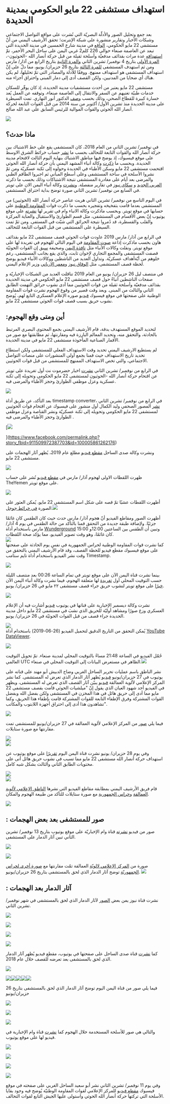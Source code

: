 # استهداف مستشفى 22 مايو الحكومي بمدينة الحديدة





بعد جمع وتحليل الصور والأدلّة البصريّة التي نُشرت على مواقع التواصل الاجتماعي وشبكات الأخبار وتقارير منشورة على شبكة الإنترنت؛ تحقق الأرشيف اليمني من أنّ مستشفى 22 مايو الحكومي، [الواقع](https://goo.gl/maps/Mm1QeU1hEjPiy1ds5) في مدينة شارع الخمسين في مدينة الحديدة التي تبعد عن العاصمة صنعاء حوالي 226 كلم2 غربي اليمن على ساحل البحر الأحمر، تمّ [استهدافه](https://alamalika.net/site/2019/06/27/%D8%B4%D8%A7%D9%87%D8%AF-%D8%A8%D8%A7%D9%84%D9%81%D9%8A%D8%AF%D9%8A%D9%88-%D9%82%D8%B5%D9%81-%D9%85%D8%AF%D9%81%D8%B9%D9%8A-%D9%84%D9%85%D9%84%D9%8A%D8%B4%D9%8A%D8%A7%D8%AA-%D8%A7%D9%84%D8%AD%D9%88/) عدة مرات بقذائف مدفعيّة وأسلحة ثقيلة من قبل حركة أنصار الله -الحوثيون-، [المرة الأولى](https://www.alaraby.co.uk/society/2018/11/7/%D8%A7%D9%84%D8%AD%D9%88%D8%AB%D9%8A%D9%88%D9%86-%D9%8A%D8%B9%D8%B7%D9%84%D9%88%D9%86-%D8%A7%D9%84%D8%B9%D9%85%D9%84-%D8%A8%D9%85%D8%B3%D8%AA%D8%B4%D9%81%D9%89-22-%D9%85%D8%A7%D9%8A%D9%88-%D9%81%D9%8A-%D8%A7%D9%84%D8%AD%D8%AF%D9%8A%D8%AF%D8%A9) بتاريخ 4 نوفمبر/ تشرين الثاني [والمرة الثانية](https://www.alarabiya.net/ar/arab-and-world/yemen/2019/03/05/%D8%A8%D8%A7%D9%84%D9%81%D9%8A%D8%AF%D9%8A%D9%88-%D8%A7%D9%84%D8%AD%D9%88%D8%AB%D9%8A-%D9%8A%D9%82%D8%B5%D9%81-%D9%85%D8%B3%D8%AA%D8%B4%D9%81%D9%89-%D9%88%D9%85%D9%86%D8%B4%D8%A2%D8%AA-%D9%85%D8%AF%D9%86%D9%8A%D8%A9-%D8%A8%D8%A7%D9%84%D8%AD%D8%AF%D9%8A%D8%AF%D8%A9) بتاريخ الرابع من آذار/ مارس ومن ثم استهدف المستشفى [للمرة الثالثة](https://almashhadalaraby.com/news/101248) بتاريخ 26 حزيران/ يونيو، مما دلّ على إنّ استهداف المستشفى هو استهداف ممنهج. ووفقًا للأدلة والمصادر التي تمّ تحليلها، لم يكن هناك أي ضحايا من المدنيين، ولكن القصف أدى إلى دمار المبنى واحتراق أجزاء منه.



مستشفى 22 مايو يعتبر من أحدث مستشفيات مدينة الحديدة، إذ كان يوفّر للسكان خدمات طبيّة تغنيهم عن السفر والانتقال إلى العاصمة صنعاء، وتوقفه عن العمل يُعد خسارة كبيرة للقطاع الصحي، وذلك بحسب [وصف](https://www.alaraby.co.uk/society/2018/11/7/%D8%A7%D9%84%D8%AD%D9%88%D8%AB%D9%8A%D9%88%D9%86-%D9%8A%D8%B9%D8%B7%D9%84%D9%88%D9%86-%D8%A7%D9%84%D8%B9%D9%85%D9%84-%D8%A8%D9%85%D8%B3%D8%AA%D8%B4%D9%81%D9%89-22-%D9%85%D8%A7%D9%8A%D9%88-%D9%81%D9%8A-%D8%A7%D9%84%D8%AD%D8%AF%D9%8A%D8%AF%D8%A9) الدكتور أنور النهاري. تمت السيطرة على مدينة الحديدة منذ تشرين الأول/ أكتوبر من سنة 2014 من قبل القوات التابعة لحركة أنصار الله الحوثي والقوات الموالية للرئيس السابق علي عبد الله صالح.









![](https://lh4.googleusercontent.com/NW-DsstQ_xpV_FCrn-S70fk29H8NUB0SzeJruf1UN-WEUUNwAW5yHCFjfJNHB_3MF3L-d7OxVDkhM1LIcZ6zpNS141OOgqnlM07EurpNCNxT-tauROLPB2-aY9dQ5fqgpM36RiBe)



## ماذا حدث؟

في نوفمبر/ تشرين الثاني من العام 2018، كان المستشفى يقع على خط الاشتباك بين حركة أنصار الله والقوات التابعة للتحالف بحسب ما [نشر](https://www.facebook.com/2003991922972471/photos/a.2004000942971569/2005934659444864/?type=3&theater) حساب خرائط الشرق الاوسط على موقع فيسبوك، إذ يوضح فيها مناطق الاشتباك بنهاية اليوم الثالث لاقتحام مدينة الحديدة. وبحسب ما [ذكرت](https://www.almashhad-alyemeni.com/121640) وكالة أنباء المشهد اليمني بأن حركة أنصار الله الحوثي اقتحمت مستشفى 22 مايو وسكن الأطباء في الحديدة وحولوه إلى ثكنة عسكريّة ومن ثمّ نشروا الأسلحة في ساحة المستشفى وعلى أسطح المباني ثم اجبروا الطاقم الطبي والمرضى بعد أيام على مغادرة المستشفى نتيجة الاشتباكات وذلك بحسب ما ذكرته [العربي الجديد](https://www.alaraby.co.uk/society/2018/11/7/%D8%A7%D9%84%D8%AD%D9%88%D8%AB%D9%8A%D9%88%D9%86-%D9%8A%D8%B9%D8%B7%D9%84%D9%88%D9%86-%D8%A7%D9%84%D8%B9%D9%85%D9%84-%D8%A8%D9%85%D8%B3%D8%AA%D8%B4%D9%81%D9%89-22-%D9%85%D8%A7%D9%8A%D9%88-%D9%81%D9%8A-%D8%A7%D9%84%D8%AD%D8%AF%D9%8A%D8%AF%D8%A9) و [سكاي نيوز](https://twitter.com/skynewsarabia/status/1060527357885173760?s=20) في تقارير منفصلة. [ونشرت](https://twitter.com/ALyemennow/status/1060232769765363712?s=20) وكالة أنباء اليمن الان على تويتر في السابع من نوفمبر/ تشرين الثاني صورة توضح بداية احتراق المستشفى.



في اليوم التاسع من نوفمبر/ تشرين الثاني هربت عناصر حركة أنصار الله (الحوثيين) من المستشفى بعدما قامت بتفخيخه وتفجيره بحسب ما ذكرت قوات [المقاومة الوطنية](https://twitter.com/nrfyemen/status/1060817123092631553) على حسابها في موقع تويتر. وبحسب ماذكرت وكالة الانباء وام في تقرير لها [نشرته](https://www.youtube.com/watch?v=_pjxbwAhzKQ) على موقع يوتيوب إنّ بعض الأقسام في المستشفى، مثل قسم الطوارئ والاستقبال والعناية المركزة والقلب والقسطرة، قد دُمروا نتيجة الحرائق التي شبّت في المستفى. ومن ثمّ تمت السيطرة على المستشفى من قبل القوات التابعة للتحالف.



في الرابع من آذار/ مارس 2019 عاودت قوات الحوثي قصف مستشفى 22 مايو بقذائف هاون بحسب ماذكرت إذاعة [صوت المقاومة](https://twitter.com/XWqqRz86cehCgGQ/status/1102997640604725252?s=20) في اليوم التالي للهجوم في تغريدة لها على موقع تويتر. ونقلت وكالات الأنباء مثل [نافذة اليمن](https://yemen-window.com/posts/81914) وصحيفة [سبق](https://sabq.org/YHvJkh) إن القوات الحوثيّة قصفت المستشفى والمجمع التجاري لإخوان ثابت، والذي يقع بجانب المستشفى، رغم خلوهم من أيّةأهداف عسكريّة. وتداول العديد من الناشطين ووكالات الأنباء فيديو يوضح لحظة قصف المستشفى، مثل [الوفاق نيوز](https://t.co/WCUFNnYxe2?amp=1) و[معمر الإرياني](https://twitter.com/ERYANIM/status/1103317410411659265?s=20) وزير الإعلام اليمني.



في منتصف ليل 26 حزيران/ يونيو من العام 2019 تناقلت العديد من الشبكات الإخباريّة و صفحات الناشطين أنباءً حول قصف مستشفى 22 مايو الحكومي في مدينة الحديدة بقذائف مدفعيّة وأسلحة ثقيلة من قوات الحوثيين مما أدى نشوب حرائق التهمت الطابق الثاني والثالث من المبنى. وبعد وقت قصير من وقوع الهجوم نشرت قوات المقاومة الوطنية على صفحتها في موقع فيسبوك [فيديو](https://www.facebook.com/nrfye/posts/703004470119950) صوره الإعلام العسكري التابع لهم، يُوضح نشوب حريق بسبب قصف قوات الحوثي مستشفى 22 مايو.




## :أين ومتى وقع الهجوم

لتحديد الموقع المستهدف بدقة، قام الأرشيف اليمني بجمع المحتوى البصري المرتبط بالحادثة، والتحقق منه، وتحديد المعالم البارزة فيه ومقارنتها، ثم مطابقتها مع صور من الأقمار الصناعية المأخوذة مستشفى 22 مايو في مدينة الحديدة.  

لم يستطيع الارشيف اليمني تحديد وقت الاستهداف الفعلي للمستشفى ولكن استطاع تحديد تاريخ الاستهداف حيث قمنا بجمع أولى المنشورات على منصات التواصل الاجتماعي، والتي تخص الاستهداف الممنهج للمستشفى من قبل قوات الحوثيين.


في الرابع من نوفمبر/ تشرين الثاني [نشرت](https://twitter.com/7adramout_net/status/1059145789031628800?s=20) اخبار حضرموت نت أول تغريدة على تويتر عن اقتحام حركة أنصار الله -الحوثيون لمستشفى 22 مايو الحكومي وتحويله إلى ثكنة عسكرية وعزل موظفي الطوارئ وحجز الأطباء والمرضى فيه.  

![](https://lh5.googleusercontent.com/mtMT_6EE6Q00e221AXsMlwzDasC_DYF5r5o53uAe6g4ojdOCFMF376nZ6euAZhYZXIdZ1qojVzdxzNKHnE88Uvhws8bPlG3Zr9p1VeK9zv46wZdVyfghAJqrxXFuBDMos7CaRyAH)

بعد التأكد، عن طريق أداة timestamp converter، في الرابع من نوفمبر/ تشرين الثاني [نشر](https://www.facebook.com/permalink.php?story_fbid=911509972387703&id=100005861262176) المصور الصحفي وليد الكمال أول منشور على فيسبوك عن اقتحام قوات الحوثيين لمستشفى 22 مايو الحكومي وتحويله إلى ثكنة عسكريّة ونشر القناصة وعزل موظفي الطوارئ وحجز الأطباء والمرضى فيه .  

[![](https://lh6.googleusercontent.com/Fs1PtG_C7pIno5HsvXabKW29s8VMzD44iX54PjF-AGm8A9rWMV5I7lEVdlQUSVj-1Vr4buW3jHySanPPhNRt1TYz3SSF6SNVK3gq9GQ7_53Cj4x6o-Vd26gE9R5SRA8JPB3k_RVY)  


](https://www.facebook.com/permalink.php?story_fbid=911509972387703&id=100005861262176)

ونشرت وكالة صدى الساحل [مقطع فيديو](https://www.youtube.com/watch?v=PV2mQk-RedI&t=22s) مطلع عام 2019، يُظهر آثار الهجمات على مستشفى 22 مايو.


![](https://lh4.googleusercontent.com/a42qO7l_4Du1bwMeoJcl2SC9i1MpLSKRQ383abcdwoIEAcDJ1of-I7yedOISknnuYUCbCgy3SHKd3-y5RQq1p5jPS8agax58CoZRWe0kR8dMM40vTbQ73BpJYsBaTHNL4zJtyEWr)  





ظهرت اللقطات الاولى لهجوم آذار/ مارس في [مقطع فيديو](https://twitter.com/ElYemenNews/status/1103229476505305088?s=20) نُشر على حساب TheYemen على موقع تويتر.


![](https://lh3.googleusercontent.com/sMRD_PdV-1tz-bR5mm8FUN4-G8b4CsyTBWMom0PRiQVgpjPY-qPqH4k_KypW4RSvLEgUKcrUk9HtVtrxszzWUBcFxNzhQuHsoEdd0rL2nYk9WBrYIIslVdsxuP29P4TBjiMeXpGT)  


أظهرت اللقطات عشبًا تمّ قصه على شكل اسم المستشفى 22 مايو، يُمكن العثور على الصورة [في خرائط جوجل](https://www.google.com/maps/place/%D9%85%D8%B3%D8%AA%D8%B4%D9%81%D9%89+22+%D9%85%D8%A7%D9%8A%D9%88%E2%80%AD/@14.7890754,43.0025258,3a,75y,90t/data=!3m8!1e2!3m6!1sAF1QipOMMESiHcpr8dZ6Hh0yD4XXuEtYqc3pEsOE6pT6!2e10!3e12!6shttps:%2F%2Flh5.googleusercontent.com%2Fp%2FAF1QipOMMESiHcpr8dZ6Hh0yD4XXuEtYqc3pEsOE6pT6%3Dw203-h152-k-no!7i3264!8i2448!4m5!3m4!1s0x16053b5ef48f0637:0xb5e9110a5bb284af!8m2!3d14.7890751!4d43.0025261#).![](https://lh4.googleusercontent.com/vAP8dkJZGI5oni93Con7VawLjeCHPPo4-EZLzwPnkqbFfJcfJrpZtlBreIXZnRyToBpODiMMOEjNK1xkV0GEliGgJxmD15HAduk5s9zxrfePToo1qZ8n6qFsME-ikw1Z_xRqdzci)  


أظهرت الصور ومقاطع الفيديو أنّ هجوم آذار/ مارس حدث حيث كان الطقس كان غائمًا جزئيًا. ولإضافة طبقة جديدة من التحقق قمنا بالتأكد من حالة الطقس في يوم 4 آذار/ مارس باستخدام أداة [Wunderground](https://www.wunderground.com/history/daily/OYHD/date/2019-3-4https://www.wunderground.com/history/daily/OYHD/date/2019-3-4) وتبين أن الطقس بين الساعتين 12:00و 15:00 كان غائمًا، وهو وقت تصوير الفيديو، مما يؤكد صحة اللقطات.  
![](https://lh3.googleusercontent.com/6CGZ12u7GtZG88TfQuAfvvK3e_hnyhaKrRqT0oP5cCMfJi8A398p-4BiJN79wtO05C5uC0TWw04r_CnHfFaW_DXhwUi67juMd-hUx1ZoHtiJxYscgSvaQKeSHp_AkjIntStfvGTD)  
كما نشرت قوات المقاومة الوطنية لحراس الجمهورية في نفس يوم الحادثة على صفحتها على موقع فيسبوك مقطع فيديو للحظة القصف، وقد قام الأرشيف اليمني بالتحقق من وقت نشر الفيديو باستخدام أداة تايم ستامب Timestamp.



[![](https://lh6.googleusercontent.com/PuojraNxrcQBL9bvhLCwcEvnpAeYvNi9nY2fmM9Q35bhFsmQdJ0pOqwnA60WBzKM2Gtgc1AOZP-TC-tFZLeEbXdbQLi1yAU0IZxGuwzMsfBcTYHFBVHoWWt-X0ou5cnUAWdZihHU)](https://www.facebook.com/nrfye/posts/703004470119950)



بينما نشرت قناة اليمن الآن على موقع تويتر في تمام الساعة 00:26 بعد منتصف الليلة حسب التوقيت المحلي أول [تغريدة](https://twitter.com/yementdy/status/1143994014796046336) لها متعلقة الهجوم، فيما نشرت وكالة أنباء اليمن الآن [خبرًا](https://twitter.com/ALyemennow/status/1144002061182414848) على موقع تويتر لنشوب حريق جراء قصف مستشفى ٢٢ مايو في 26 حزيران/ يونيو.


![](https://lh3.googleusercontent.com/3JS-UElqF8ITFmYTLj8zioz2E1UZKlz4nwbhJIcdzCSVTh21kMXTcY6B46pp5UoKSJ3BHRDzxh7Mt6t-VZsr2Wx3BMhVOcKFEOQn938wPQzlib8SbHt0pTQb4EBn6V0t5nlce-Lg)  




نشرت وكالة ديسمبر الإخبارية على قناتها في يوتيوب [فيديو](https://youtu.be/3FTxfb2oKkU) أشارت فيه أن الإعلام العسكري وزع صورًا ومشاهد أوليّة للحريق الذي نشبَ في مستشفى 22 مايو داخل مدينة الحديدة جراء قصف من قبل القوات الحوثيّة في 26 حزيران/ يونيو.  

![](https://lh3.googleusercontent.com/gryycFt0knafqdon36cMNz87PHbu_QIhp9ZrgvkSPUJsbLQpd3r79mpP3eFQYNbZ6mTFgs4cE605rSrE7UIXo0l2e6HlxvDYtLDkoPI60r-5tlFE2qhho9y-mcd-QCKBdaEjYMUz)  
يُمكن التحقق من التاريخ الدقيق لتحميل الفيديو (26-06-2019) باستخدام أداة [YouTube DataViewer](https://citizenevidence.amnestyusa.org/).




![](https://lh4.googleusercontent.com/O3JGH311zj5niJTBwNj5e_68QTIEzV-ffB8_Nl4Ait05YFKREtCruO-JcKO6dMGId_f82CB7U1KQrHZhy-k4VmOTFY4kXG5PRF17oF0Y77Wzudj9z6O7JVkNbBMTst8afnPORROw)  

حُمّل الفيديو في الساعة 21:48 مساءً بالتوقيت المحلي لمدينة صنعاء. تمّ تحويل التوقيت العالمي UTC الظاهر في مستعرض البيانات إلى التوقيت المحلي في صنعاء.![](https://lh4.googleusercontent.com/zImozpUexPn5pnAdDZ2avIYjoWIGSeVaLAC9s4FSepG9VGFIwXqerIFYhh-lq-_UVUNDDXWwZ-cuvN6uSLSq77dKWOcV2iKg6JF_uDi1TiW_S0YdEPqNgvd2-uSMiVfkmhSGxQid)


نشر الناطق باسم عمليات تحرير الساحل الغربي وضاح الدبيش أبو مهند على قناته على يوتيوب في 27 حزيران/يونيو [فيديو](https://www.youtube.com/watch?v=Kq3ZfIP7D2w) يُظهر آثار الدمار الذي تعرض له المستشفى. كما نشر المركز الإعلامي لألوية العمالقة [فيديو](https://alamalika.net/site/2019/06/27/%D8%B4%D8%A7%D9%87%D8%AF-%D8%A8%D8%A7%D9%84%D9%81%D9%8A%D8%AF%D9%8A%D9%88-%D9%82%D8%B5%D9%81-%D9%85%D8%AF%D9%81%D8%B9%D9%8A-%D9%84%D9%85%D9%84%D9%8A%D8%B4%D9%8A%D8%A7%D8%AA-%D8%A7%D9%84%D8%AD%D9%88/) يبيّن آثار القصف الذي تعرض له المستشفى، ويظهر في الفيديو أحد شهود العيان الذي يقول إنّ "ميلشيات الحوثي قامت بقصف مستشفى 22 مايو مما أدى إلى حريق هائل في هذا المخزن في المستشفى ولكن بفضل الله وبفضل القوات المشتركة وفرق الإطفاء التابعة للقوات المشتركة قامت بإطفاء هذا الحريق، وكما تشاهدون هذا أدى إلى احتراق أجهزة اللابتوب والمكاتب".


![](https://lh4.googleusercontent.com/cKHY0tJVQh49oYJiQc0zIdeYBrrTBo_9uSqgDfuB4DNSiV6YHOGw7lAziDXfLwhPLrgjLmz8coFA4Xaqd4p2PUeindeIGuehQttNDVYB9VtqJJ4X-ap2hD30763SAMELB1Q_nDJ6)

فيما يلي [صور](https://www.youtube.com/watch?v=Kq3ZfIP7D2w) من المركز الإعلامي لألوية العمالقة في 27 حزيران/يونيو للمستشفى تمت مقارنتها مع صورة ستايلات.


![](https://lh3.googleusercontent.com/Ch3mBcsUsucLY08U5bc-_qo2I3r5Lssq_PdV1qArh5nMQu9-O52qHEj19IX-julerx8dAVpssxSWMkv-9AHwnZgWd7IBaB8V5-enoCtuycJ-IsfaQIkDIMBZp8FMYK_TuqrFBquM)  
![](https://lh4.googleusercontent.com/IPPXCOIqFjqLIAQl0EEjEaYKOde-N6EI6AZg5csXBOre9AaXt0K7wgSXlB_LdTPHa0NymeG6HlQNTcf1NWPrd2T6SVWMiE4wXL6UOizjxfsjAFLaTp8qBhi4MN3LV6yGXjAlkqV_)  

وفي يوم 28 حزيران/ يونيو نشرت قناة اليمن اليوم [تقريرًا](https://www.youtube.com/watch?v=ufUAyoOD9Hc) على موقع يوتيوب عن استهداف حركة أنصار الله مستشفى 22 مايو مما تسبب في نشوب حريق هائل أتى على محتويات الطابق الثاني والثالث بشكل شبه كامل.


[![](https://lh3.googleusercontent.com/nZ_17YdPc8Y8RgUyB0FVkDkFRSqd9eb0rUjrnTVC1RRqpoJpep9U0f_I6gM-3-_bicTbtxdb807IG6FY9wwfCAseOvXTVZol25je7v92Ku-qT2YXKquh7lLowwBMozjeRnkdoPXl)  
](https://youtu.be/ufUAyoOD9Hc)![](https://lh4.googleusercontent.com/ulraHA56Ys1jKZrkSXi2G1pjp0fQdvdGp6nFF1AIY77q2bio5qx0Re-M3UPa4dfHDur4DTpY1FeKT52ekdYtJ_DAt3H41L_gH2tSQVlCI-8wXUPZ2gAJv_tLIPi_uUWbak2FAuCh)



قام فريق الأرشيف اليمني بمطابقة مقاطع الفيديو التي نشرها [الناطق الإعلامي لألوية العمالقة](https://www.youtube.com/watch?v=Kq3ZfIP7D2w) و[حراس الجمهورية](https://www.youtube.com/watch?v=3FTxfb2oKkU&feature=youtu.be) مع صورة ستايلات للتأكد من طبيعة الهجوم والمكان.


















![](https://lh3.googleusercontent.com/mP0Im1Hfu3YiSaqMD-BqIhgLPvR6aAsbvwIpm1pcaVUwNL0cjRjMoIqRq6INn5Mry-y-FaRAGd2BEukRJ-aHHkZGM1yASeeDKHTTSGCrkkDxhwP2SuGyRX4s6oIaOgp04i9gOJMH)  



## : صور للمستشفى بعد بعض الهجمات

صور من فيديو [نشرته](https://www.youtube.com/watch?v=_pjxbwAhzKQ) قناة وام الإخباريّة على موقع يوتيوب بتاريخ 13 نوفمبر/ تشرين الثاني تبين آثار الدمار على المستشفى.



[![](https://lh5.googleusercontent.com/72b9HvcHS2ztbn_7GxpXWd7mE7Iy8kjAixyTW-umlEe2lMZHXG_qLGoNt6xNEAnQWJ2bCha-E37nZuxgM8yP8iqiAEGOTZMWW5VpOKNqPFjIGO00osQn0SHhfWXUluFhiUHyZAVA)](https://www.youtube.com/watch?v=_pjxbwAhzKQ)



![](https://lh4.googleusercontent.com/PAT-gN3H6UcciBy3Iv-zg847pEdz8djocI80-QDKQuVsolfaqHDEdzYOvmfXnHrKhN_iYpgbj76_1CcR6Ov4hdVCx_Kyjj0dLrN5wFgqbgQSw5Dv6MAXKzQUhKCHymPDtgQtfe97)


صورة من [المركز الإعلامي لالويّة](https://alamalika.net/site/2019/06/27/%D8%B4%D8%A7%D9%87%D8%AF-%D8%A8%D8%A7%D9%84%D9%81%D9%8A%D8%AF%D9%8A%D9%88-%D9%82%D8%B5%D9%81-%D9%85%D8%AF%D9%81%D8%B9%D9%8A-%D9%84%D9%85%D9%84%D9%8A%D8%B4%D9%8A%D8%A7%D8%AA-%D8%A7%D9%84%D8%AD%D9%88/) العمالقة تمّت مقارنتها مع [صورة أخرى لحراس الجمهوريّة](https://republicanyemen.net/archives/18990) توضح آثار الدمار الذي لحق بالمستشفى بتاريخ 26 حزيران/يونيو.
![](https://lh6.googleusercontent.com/q7V22aWADoyKRIgpUWabZh7ssspr1uXdAUal0CQkSWgFLQnxLIGPK5pgZGneyU0VeHAfPlNmRLlKbyEXZE1Biysbz7BsAriHWbX-5kJd-s5ecgDV_t_vGuPb0FKp2Cpu-NxzrPBo)




## : آثار الدمار بعد الهجمات

نشرت قناة نيوز يمن بعض [الصور](https://www.newsyemen.net/new/35572) لآثار الدمار الذي لحق بالمستشفى في شهر نوفمبر/ تشرين الثاني.

[![](https://lh6.googleusercontent.com/PcefYRq6V0eiGymz_sZ_AHaOI8rBnrWZltaz7uMiEJz1TaV5XxsO21iZ9JzTUa6vIIMGLFsbfXJlB9RGyxZvYFuS3GUcH_AOQ7q2WkyeHfA67eHHjazo9Yt8nmbOOrqUkqUt7ybh)](https://www.newsyemen.net/new/35572)



[![](https://lh4.googleusercontent.com/zK4c-O0U1IGvzeu-4yaxIo4t3gDlvznZGMAeSutZ9VRELkmXBDMWQhIXd4531TS4ud9MUoS8n-ITQmLtt_qJ4z7lhaykib1HJ9jiYbE33bab0Q6ZlcCkwFKqJAgIOfzZqEjvWFLz)](https://www.newsyemen.net/new/35572)



[![](https://lh6.googleusercontent.com/bdwSVyxWeKZ9yvu996UuXPF4AxKjHD7549HdwFG1AfLB1mSRoGN9e029iJfQJqHYpVmcYlAgFkH-_V0RkIbCLSbl5Em3VQ_edcYsS7JshBJW3CIwu2FLALO2ZnuxuSI8f9EX5mGe)](https://www.newsyemen.net/new/35572)





[![](https://lh3.googleusercontent.com/6CWVctW1xdoG5DQSqV_-zY0Er1JdfmixeyqMOLW0dfTdJz5LCpdvOSkoLOJl7anNFyw77dgTHhJ47mN0nx0S0BlthO8aqHYjVIen8HJbcmPQL5sQipqjoxONGiInhRf30jSkazPV)](https://www.newsyemen.net/new/35572)



كما [نشرت](https://www.youtube.com/watch?v=PV2mQk-RedI) قناة صدى الساحل على صفحتها في يوتيوب، مقطع فيديو يُظهر آثار الدمار الذي لحق بالمستشفى بعد تعرضه للقصف خلال عام 2018.  


[![](https://lh4.googleusercontent.com/AsCNCYbWVSQZXbfj7rQYvBE2hjh9kDHqnYDnJpyJebdCSlAveSKs6Fm0cMWTkfIzaqgoh5jL7YlVRkrJHj2rmLjkz9dxKCGrsl1GgoBxMA-IXYdXYTxBBgnSUA6vs6RER9Fb3hr4)](https://www.youtube.com/watch?v=PV2mQk-RedI)

[![](https://lh6.googleusercontent.com/meh36yB6TepbVYLLgDUamcDa1tfPeWab44QrXq6VBj-7Os7zXL1jjAxBpC2BjByoVbKbFoATCLSil5yk5RxpbWT7XnLQ0BYFawtyjdu0RWmskbgXpSOZ__Y-e0HOP6l2UNYsC9UV)![](https://lh4.googleusercontent.com/W1ygRTY_Kog3PhKbasw0WPJkB9WCaGpWV6zSOcQjB6EHwY0nIxu4rAk2mQiO4ZWyfSi75ZOdSzxeNrqqdI7KGFjWRiVghvhqJUAz5AMfNZB8GZ7jthoaPbp3r4ubhoEQ9DazfE5n)![](https://lh3.googleusercontent.com/Dth6e9bcTSGx6nCN4LpY3QCbLOBUhOUWRmxQu8AOfsg6lPTBwK8U4RCO0e-ZAUSu4vPE5_W82edsLk-92QR7efVGCmLX6Hp7A0s-sdY6iNwTXGM6x3fiMkHNEn8yPNGnh2vjubjF)![](https://lh4.googleusercontent.com/xxbtOQ0IqnmNW3QWoSyJDEMhXxxBKAjFMF8_1vZtmtlHrPYx7ez3Jq_N3KPG5L3rRoIDK88i40_rhpP4hWjfIGyYrT01VKtPI10ju6UJjISpCWsnkOpgw1BCPDqBNUAwSWWQSXgH)![](https://lh6.googleusercontent.com/ns_fj5vtAngl_HyPu0j_0SFAWkggKNKR4NHm8xYXypNeY2wbNUgBQ0SEKNMZPGpcMznTNpAJt_nrjcNgwsyaH9uyRp8T4JtbbDVafY3hCT3bwdmCFHNrbCIa_zt3LQjROv9NxVuf)](https://www.youtube.com/watch?v=PV2mQk-RedI)



فيما يلي صور من قناة اليمن اليوم توضح آثار الدمار الذي لحق بالمستشفى بتاريخ 26 حزيران/يونيو



[![](https://lh5.googleusercontent.com/BMNDcT3Hi5hAhbrJ4ZrEoDcP8Ff4SD2ODer8yrnZi0rOzH-ic2eAEbh8nb-NARjr4pc-DcWwAb7LQwrDTgsktnbH3UmYK25uUiO6oFpTP3562ZNXFP1biRPpRcD9nLBNHW86TlYT)](https://youtu.be/ufUAyoOD9Hc)

[![](https://lh6.googleusercontent.com/uJItwgzTcWNsGkhaRlnXWWJmXP_k2wfQU2KUrLug0BqF-cjwtYiCiKloib22__4l8v1TIJ3QSKUixNyh9K5hUEcZ2qPsYJtFK7TrwI8gPQaW8Bn0gUkvQc1FZbFSRLYbE6orjLDs)](https://youtu.be/ufUAyoOD9Hc)

[![](https://lh5.googleusercontent.com/xvmkQuF7BBlbO-gzaZ-ouYXv1stV47dhmejywrmD-UgllXMsNeFlvCiwZUM8fTiHdYN7clBBy_qgI03At_p9FXgWQaUASDFoyxBpXaa8zlMlrqJtttaivruOy3Mbx-W3uQ5CTKRU)](https://youtu.be/ufUAyoOD9Hc)




والتالي هي صور للأسلحة المستخدمة خلال الهجوم كما [نشرت](https://www.youtube.com/watch?v=_pjxbwAhzKQ) قناة وام الإخبارية في فيديو لها على موقع يوتيوب.



![](https://lh4.googleusercontent.com/23S5Ca3pG8YAqLC5_NGT5HXHyzbdYTTBIPNpUam1SJ-XPdBhfXmKAIsSfHqeGW774ryuMa8y5Uc1a8HTC8cXmOY9YWkaQDrFQpm5kjw1aIYa1JipNX0hBMEPaCxFXpNuiNaDOdRA)

![](https://lh6.googleusercontent.com/vuDaWovKfQofl0sUzWRB6vt-EVHy5V9cP1LRrlSunhYYU5DvHmSJ4Qf2VlXFByvWOAS59BdCIDEenQVwZcBGT-O8eowAYCJuiZR5Aa2SIQfm-86unOKTqFMv0rsfLluK0m8Op-x2)

![](https://lh6.googleusercontent.com/0dyBxECr-HxS0zC8NIUl3SzYXID7_tENTXn1BBUg4P4rKauBsCeQJZ0zuyBCWJzota2NnqtqKY3b3D4z26bL6BI1mNxE3yV_eQklPC7IpmSqSUbpoCK3yoNSiDs8aTRruc2cxNYG)

![](https://lh6.googleusercontent.com/4T1hmb15wSFQtQVw0__9mJ4LsIEveILRg3pz9Wau2ELUlOgIPOYPf2Iy0EPHPdsT8AWj_3df-_oLXHc2aRtjBPH-KaChQAMHTyAcYTPJZ8m88AmNT1EpQzMNWYjqhU-6OCO-k5BM)




وفي يوم 11 نوفمبر/ تشرين الثاني نشر أبو سعيد الساحل الغربي على صفحته في موقع فيسبوك [مقطع فيديو](https://www.facebook.com/100029963136597/videos/111844356491002/) للمركز الإعلامي لقوات المقاومة الوطنيّة يُوضح فيه وجود بقايا الأسلحة التي تركتها حركة أنصار الله الحوثي واستولى عليها الجيش التابع لقوات التحالف.
